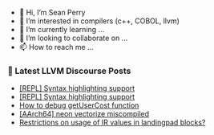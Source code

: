 - 👋 Hi, I’m Sean Perry
- 👀 I’m interested in compilers (c++, COBOL, llvm)
- 🌱 I’m currently learning ...
- 💞️ I’m looking to collaborate on ...
- 📫 How to reach me ...

<!---
s66perry/s66perry is a ✨ special ✨ repository because its `README.md` (this file) appears on your GitHub profile.
You can click the Preview link to take a look at your changes.
--->
### 📕 Latest LLVM Discourse Posts

<!-- DISCOURSE-LLVM:START -->
- [[REPL] Syntax highlighting support](https://discourse.llvm.org/t/repl-syntax-highlighting-support/73454#post_3)
- [[REPL] Syntax highlighting support](https://discourse.llvm.org/t/repl-syntax-highlighting-support/73454#post_2)
- [How to debug getUserCost function](https://discourse.llvm.org/t/how-to-debug-getusercost-function/73438#post_5)
- [[AArch64] neon vectorize miscompiled](https://discourse.llvm.org/t/aarch64-neon-vectorize-miscompiled/73456#post_1)
- [Restrictions on usage of IR values in landingpad blocks?](https://discourse.llvm.org/t/restrictions-on-usage-of-ir-values-in-landingpad-blocks/73455#post_1)
<!-- DISCOURSE-LLVM:END -->

